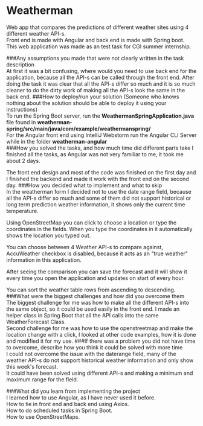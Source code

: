 # Weatherman
Web app that compares the predictions of different weather sites using 4 different weather API-s.  
Front end is made with Angular and back end is made with Spring boot.  
This web application was made as an test task for CGI summer internship.

###Any assumptions you made that were not clearly written in the task description  
At first it was a bit confusing, where would you need to use back end for the application, because all the API-s can be called through the front end. After doing the task it was clear that all the API-s differ so much and it is so much cleaner to do the dirty work of making all the API-s look the same in the back end.
###How to deploy/run your solution (Someone who knows nothing about the solution should be able to deploy it using your instructions)  
To run the Spring Boot server, run the **WeathermanSpringApplication.java** file found in **weatherman-spring/src/main/java/com/example/weathermanspring/**  
For the Angular front end using IntelliJ Webstorm run the Angular CLI Server while in the folder **weatherman-angular**  
###How you solved the tasks, and how much time did different parts take
I finished all the tasks, as Angular was not very familiar to me, it took me about 2 days.  

The front end design and most of the code was finished on the first day and I finished the backend and made it work with the front end on the second day.
###How you decided what to implement and what to skip  
In the weatherman form I decided not to use the date range field, because all the API-s differ so much and some of them did not support historical or long term prediction weather information, it shows only the current time temperature.  

Using OpenStreetMap you can click to choose a location or type the coordinates in the fields. When you type the coordinates in it automatically shows the location you typed out.  

You can choose between 4 Weather API-s to compare against, AccuWeather checkbox is disabled, because it acts as an "true weather" information in this application.

After seeing the comparison you can save the forecast and it will show it every time you open the application and updates on start of every hour.  

You can sort the weather table rows from ascending to descending.
###What were the biggest challenges and how did you overcome them  
The biggest challenge for me was how to make all the different API-s into the same object, so it could be used easily in the front end. I made an helper class in Spring Boot that all the API calls into the same WeatherForecast Class.  
Second challenge for me was how to use the openstreetmap and make the location change with a click, I looked at other code examples, how it is done and modified it for my use.
###If there was a problem you did not have time to overcome, describe how you think it could be solved with more time  
I could not overcome the issue with the daterange field, many of the weather API-s do not support historical weather information and only show this week's forecast.  
It could have been solved using different API-s and making a minimum and maximum range for the field.  

###What did you learn from implementing the project  
I learned how to use Angular, as I have never used it before.  
How to tie in front end and back end using Axios.  
How to do scheduled tasks in Spring Boot.  
How to use OpenStreetMaps.